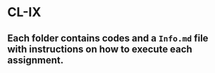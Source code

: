 # CL-IX

## Each folder contains codes and a `Info.md` file with instructions on how to execute each assignment.
